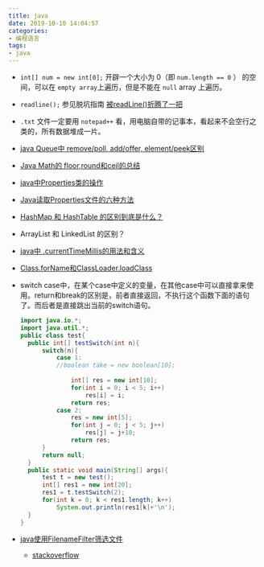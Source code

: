 ```yaml
---
title: java
date: 2019-10-10 14:04:57
categories:
- 编程语言
tags:
- java
---
```


- `int[] num = new int[0];` 开辟一个大小为 0（即 `num.length == 0` ） 的空间，可以在 `empty array`上遍历，但是不能在 `null` array 上遍历。
- `readline();` 参见脱坑指南 [被readLine()折腾了一把](<https://blog.csdn.net/swingline/article/details/5357581#commentBox>)
- `.txt` 文件一定要用 `notepad++` 看，用电脑自带的记事本，看起来不会空行之类的，所有数据堆成一片。
- [java Queue中 remove/poll, add/offer, element/peek区别](<https://blog.csdn.net/ustcjackylau/article/details/42454779>)
- [Java Math的 floor,round和ceil的总结](<https://blog.csdn.net/foart/article/details/4295645>)
- [java中Properties类的操作](<https://blog.csdn.net/u010255818/article/details/52733256>)
- [Java读取Properties文件的六种方法](<https://www.iteye.com/blog/tristan-wang-647729>)
- [HashMap 和 HashTable 的区别到底是什么？](<https://blog.csdn.net/u010983881/article/details/49762595>)
- ArrayList 和 LinkedList 的区别？
- [java中 .currentTimeMillis的用法和含义](https://blog.csdn.net/shlearry/article/details/50553986)

- [Class.forName和ClassLoader.loadClass](<https://www.iteye.com/blog/blackproof-1709336>)

- switch case中，在某个case中定义的变量，在其他case中可以直接拿来使用。return和break的区别是，前者直接返回，不执行这个函数下面的语句了。而后者是直接跳出当前的switch语句。

  ```java
  import java.io.*;
  import java.util.*;
  public class test{
  	public int[] testSwitch(int n){
  		switch(n){
  			case 1:
  			//boolean take = new boolean[10];
  			
  				int[] res = new int[10];
  				for(int i = 0; i < 5; i++)
  					res[i] = i;
  				return res;
  			case 2: 
  				res = new int[5];
  				for(int j = 0; j < 5; j++)
  					res[j] = j+10;
  				return res;
  		}
  		return null;
  	}
  	public static void main(String[] args){
  		test t = new test();
  		int[] res1 = new int[20];
  		res1 = t.testSwitch(2);
  		for(int k = 0; k < res1.length; k++)
  			System.out.println(res1[k]+'\n');		
  	}
  }
  ```

  

- [java使用FilenameFilter筛选文件](<http://outofmemory.cn/code-snippet/2099/java-usage-FilenameFilter-shaixuan-file>)
  - [stackoverflow](<https://stackoverflow.com/questions/19932962/use-of-filenamefilter>)

